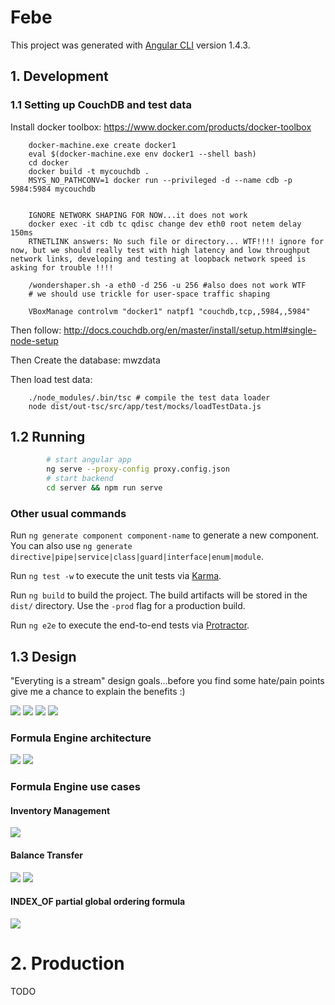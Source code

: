 # Febe

This project was generated with [Angular CLI](https://github.com/angular/angular-cli) version 1.4.3.

## 1. Development

### 1.1 Setting up CouchDB and test data

Install docker toolbox: https://www.docker.com/products/docker-toolbox

        docker-machine.exe create docker1
        eval $(docker-machine.exe env docker1 --shell bash)
        cd docker
        docker build -t mycouchdb .
        MSYS_NO_PATHCONV=1 docker run --privileged -d --name cdb -p 5984:5984 mycouchdb


        IGNORE NETWORK SHAPING FOR NOW...it does not work
        docker exec -it cdb tc qdisc change dev eth0 root netem delay 150ms
        RTNETLINK answers: No such file or directory... WTF!!!! ignore for now, but we should really test with high latency and low throughput network links, developing and testing at loopback network speed is asking for trouble !!!!
        
        /wondershaper.sh -a eth0 -d 256 -u 256 #also does not work WTF
        # we should use trickle for user-space traffic shaping

        VBoxManage controlvm "docker1" natpf1 "couchdb,tcp,,5984,,5984"

Then follow:
http://docs.couchdb.org/en/master/install/setup.html#single-node-setup

Then Create the database: mwzdata

Then load test data:

        ./node_modules/.bin/tsc # compile the test data loader
        node dist/out-tsc/src/app/test/mocks/loadTestData.js

## 1.2 Running 

```bash
        # start angular app
        ng serve --proxy-config proxy.config.json
        # start backend
        cd server && npm run serve
```

### Other usual commands

Run `ng generate component component-name` to generate a new component. You can also use `ng generate directive|pipe|service|class|guard|interface|enum|module`.

Run `ng test -w` to execute the unit tests via [Karma](https://karma-runner.github.io).

Run `ng build` to build the project. The build artifacts will be stored in the `dist/` directory. Use the `-prod` flag for a production build.

Run `ng e2e` to execute the end-to-end tests via [Protractor](http://www.protractortest.org/).

## 1.3 Design

"Everyting is a stream" design goals...before you find some hate/pain points give me a chance to explain the benefits :)

![](./docs/img/docs/architecture.png)
![](./docs/img/docs/init_and_view_flows.png)
![](./docs/img/docs/edit_flow.png)
![](./docs/img/docs/metadata_flow.png)

### Formula Engine architecture

![](./docs/img/docs/TransactionStateMachine.png)
![](./docs/img/docs/formula_engine_architecture.png)

### Formula Engine use cases

#### Inventory Management

![](./docs/img/docs/FormulasInventoryManagement.png)

#### Balance Transfer

![](./docs/img/docs/FormulasMoneyTransfer.png)
![](./docs/img/docs/FormulasMoneyTransferFlow.png)


#### INDEX_OF partial global ordering formula

![](./docs/img/docs/FormulasIndexOf.png)

# 2. Production

TODO

